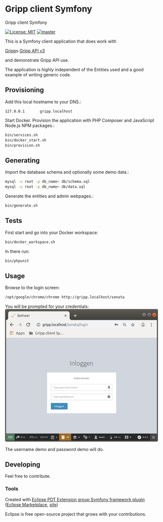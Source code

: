 # Gripp client Symfony
Gripp client Symfony

[![License: MIT](https://img.shields.io/badge/License-MIT-blue.svg)](https://raw.githubusercontent.com/noud/gripp_api/master/LICENSE)
[![master](https://img.shields.io/badge/current-dev-aa11ff.svg)](https://github.com/noud/gripp_client_symfony/releases)

This is a Symfony client application that does work with

[Gripp](https://www.gripp.com)s [Gripp API v3](https://github.com/noud/gripp_api)

and demonstrate Gripp API use.

The application is highly independent of the Entities used and a good example of writing generic code.

## Provisioning

Add this local hostname to your DNS.:
```shell
127.0.0.1       gripp.localhost
```
Start Docker. Provision the application with PHP Composer and JavaScript Node.js NPM packages.:
```bash
bin/services.sh
bin/docker_start.sh
bin/provision.sh
```
## Generating

Import the database schema and optionally some demo data.:
```bash
mysql -u root -p db_name< db/schema.sql
mysql -u root -p db_name< db/data.sql
```
Generate the entities and admin webpages.:
```bash
bin/generate.sh
```
## Tests

First start and go into your Docker workspace:
```bash
bin/docker_workspace.sh
```
In there run:
```bash
bin/phpunit
```

## Usage

Browse to the login screen:
```bash
/opt/google/chrome/chrome http://gripp.localhost/sonata
```
You will be prompted for your credentials:
![Login](./docs/sonata_login.png?raw=true "Login")

The username demo and password demo will do.

## Developing

Feel free to contribute.

### Tools

Created with [Eclipse PDT Extension group Symfony framework plugin](http://p2-dev.pdt-extensions.org)
 ([Eclipse Marketplace](http://marketplace.eclipse.org/content/doctrine-plugin), [site](http://p2-dev.pdt-extensions.org/frameworks.html))   

Eclipse is free open-source project that grows with your contributions.